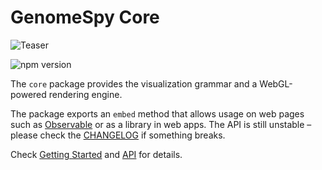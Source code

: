 # GenomeSpy Core

![Teaser](../../docs/img/teaser.png)

![npm version](https://img.shields.io/npm/v/@genome-spy/core)

The `core` package provides the visualization grammar and a WebGL-powered
rendering engine.

The package exports an `embed` method that allows usage on web pages such as
[Observable](https://observablehq.com/@tuner/genomespy) or as a library in web
apps. The API is still unstable – please check the [CHANGELOG](CHANGELOG.md) if
something breaks.

Check [Getting Started](https://genomespy.app/docs/getting-started/) and
[API](https://genomespy.app/docs/api/) for details.

